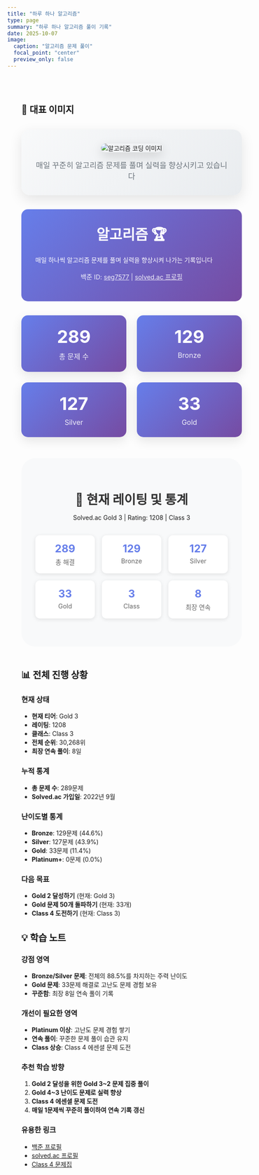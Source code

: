 ```yaml
---
title: "하루 하나 알고리즘"
type: page
summary: "하루 하나 알고리즘 풀이 기록"
date: 2025-10-07
image:
  caption: "알고리즘 문제 풀이"
  focal_point: "center"
  preview_only: false
---
```


<!-- 
  Styles:
  - Common card styles imported from assets/scss/custom-cards.scss
  - Page-specific styles defined below
-->

<style>
.algorithm-container {
  width: 100%;
  max-width: 100vw;
  margin: 0;
  padding: 2rem;
}

/* 대표 이미지 영역 스타일 */
.featured-image-section {
  text-align: center;
  margin: 2rem 0;
  padding: 2rem;
  background: linear-gradient(135deg, #f8f9fa 0%, #e9ecef 100%);
  border-radius: 20px;
  box-shadow: 0 10px 30px rgba(0,0,0,0.1);
}

.featured-image-section img {
  max-width: 100%;
  height: auto;
  max-height: 400px;
  border-radius: 15px;
  box-shadow: 0 8px 25px rgba(0,0,0,0.15);
  transition: transform 0.3s ease;
}

.featured-image-section img:hover {
  transform: scale(1.02);
}

.featured-image-caption {
  margin-top: 1rem;
  font-size: 1.1rem;
  color: #6c757d;
  font-weight: 500;
}

/* 다크모드 스타일 */
.dark .featured-image-section {
  background: linear-gradient(135deg, #2a2a3a 0%, #3a3a4a 100%);
}

.dark .featured-image-caption {
  color: #adb5bd;
}

.stats-grid {
  display: grid;
  grid-template-columns: repeat(auto-fit, minmax(200px, 1fr));
  gap: 1.5rem;
  margin: 2rem 0;
}

.stat-card {
  background: linear-gradient(135deg, #667eea 0%, #764ba2 100%);
  border-radius: 15px;
  padding: 1.5rem;
  text-align: center;
  color: white;
  box-shadow: 0 8px 25px rgba(0,0,0,0.1);
  transition: transform 0.3s ease;
}

.stat-card:hover {
  transform: translateY(-5px);
}

.stat-number {
  font-size: 2.5rem;
  font-weight: bold;
  margin-bottom: 0.5rem;
}

.stat-label {
  font-size: 1rem;
  opacity: 0.9;
}

.problem-grid {
  display: grid;
  grid-template-columns: repeat(auto-fit, minmax(300px, 1fr));
  gap: 1.5rem;
  margin: 2rem 0;
}

.problem-card {
  background: white;
  border-radius: 15px;
  padding: 1.5rem;
  box-shadow: 0 5px 20px rgba(0,0,0,0.1);
  border-left: 5px solid #667eea;
  transition: transform 0.3s ease, box-shadow 0.3s ease;
}

.problem-card:hover {
  transform: translateY(-3px);
  box-shadow: 0 10px 30px rgba(0,0,0,0.15);
}

.problem-title {
  font-size: 1.2rem;
  font-weight: bold;
  color: #333;
  margin-bottom: 0.5rem;
}

.problem-platform {
  display: inline-block;
  background: #667eea;
  color: white;
  padding: 0.3rem 0.8rem;
  border-radius: 20px;
  font-size: 0.8rem;
  margin-bottom: 1rem;
}

.problem-difficulty {
  display: inline-block;
  padding: 0.2rem 0.6rem;
  border-radius: 15px;
  font-size: 0.8rem;
  font-weight: 500;
  margin-right: 0.5rem;
}

.difficulty-easy {
  background: #d4edda;
  color: #155724;
}

.difficulty-medium {
  background: #fff3cd;
  color: #856404;
}

.difficulty-hard {
  background: #f8d7da;
  color: #721c24;
}

.problem-description {
  color: #666;
  margin: 1rem 0;
  line-height: 1.6;
}

.problem-tags {
  display: flex;
  flex-wrap: wrap;
  gap: 0.5rem;
  margin-top: 1rem;
}

.tag {
  background: #f8f9fa;
  color: #495057;
  padding: 0.2rem 0.6rem;
  border-radius: 12px;
  font-size: 0.7rem;
  border: 1px solid #dee2e6;
}

.solution-link {
  display: inline-block;
  background: #28a745;
  color: white;
  padding: 0.5rem 1rem;
  border-radius: 8px;
  text-decoration: none;
  font-weight: 500;
  margin-top: 1rem;
  transition: background 0.3s ease;
}

.solution-link:hover {
  background: #218838;
  color: white;
  text-decoration: none;
}

.month-section {
  margin: 3rem 0;
  padding: 2rem;
  background: #f8f9fa;
  border-radius: 2rem;
}

.month-header {
  text-align: center;
  margin-bottom: 2rem;
}

.month-title {
  font-size: 1.8rem;
  color: #333;
  margin-bottom: 0.5rem;
}

.month-stats {
  display: grid;
  grid-template-columns: repeat(auto-fit, minmax(120px, 1fr));
  gap: 1rem;
  margin: 2rem 0;
}

.month-stat {
  text-align: center;
  padding: 1rem;
  background: white;
  border-radius: 10px;
  box-shadow: 0 2px 10px rgba(0,0,0,0.1);
}

.month-stat-number {
  font-size: 1.5rem;
  font-weight: bold;
  color: #667eea;
}

.month-stat-label {
  font-size: 0.9rem;
  color: #666;
  margin-top: 0.3rem;
}

.timeline-header {
  text-align: center;
  margin: 2rem 0;
  padding: 2rem;
  background: linear-gradient(135deg, #667eea 0%, #764ba2 100%);
  border-radius: 15px;
  color: white;
}

.timeline-header h2 {
  margin: 0;
  font-size: 2rem;
}
</style>

<div class="algorithm-container">

## 📸 대표 이미지

<div class="featured-image-section">
  <img src="https://images.unsplash.com/photo-1555949963-aa79dcee981c?ixlib=rb-4.0.3&ixid=M3wxMjA3fDB8MHxwaG90by1wYWdlfHx8fGVufDB8fHx8fA%3D%3D&auto=format&fit=crop&w=1000&q=80" alt="알고리즘 코딩 이미지">
  <div class="featured-image-caption">매일 꾸준히 알고리즘 문제를 풀며 실력을 향상시키고 있습니다</div>
</div>

<div class="timeline-header">
  <h2>알고리즘 🏆</h2>
  <p style="text-align: justify; line-height: 1.8;">매일 하나씩 알고리즘 문제를 풀며 실력을 향상시켜 나가는 기록입니다</p>
  <p style="font-size: 0.9rem; opacity: 0.9;">백준 ID: <a href="https://www.acmicpc.net/user/seg7577" style="color: white; text-decoration: underline;">seg7577</a> | <a href="https://solved.ac/profile/seg7577" style="color: white; text-decoration: underline;">solved.ac 프로필</a></p>
</div>

<div class="stats-grid">
  <div class="stat-card">
    <div class="stat-number">289</div>
    <div class="stat-label">총 문제 수</div>
  </div>
  <div class="stat-card">
    <div class="stat-number">129</div>
    <div class="stat-label">Bronze</div>
  </div>
  <div class="stat-card">
    <div class="stat-number">127</div>
    <div class="stat-label">Silver</div>
  </div>
  <div class="stat-card">
    <div class="stat-number">33</div>
    <div class="stat-label">Gold</div>
  </div>
</div>

<div class="month-section">
  <div class="month-header">
    <h3 class="month-title">📅 현재 레이팅 및 통계</h3>
    <p>Solved.ac Gold 3 | Rating: 1208 | Class 3</p>
  </div>

  <div class="month-stats">
    <div class="month-stat">
      <div class="month-stat-number">289</div>
      <div class="month-stat-label">총 해결</div>
    </div>
    <div class="month-stat">
      <div class="month-stat-number">129</div>
      <div class="month-stat-label">Bronze</div>
    </div>
    <div class="month-stat">
      <div class="month-stat-number">127</div>
      <div class="month-stat-label">Silver</div>
    </div>
    <div class="month-stat">
      <div class="month-stat-number">33</div>
      <div class="month-stat-label">Gold</div>
    </div>
    <div class="month-stat">
      <div class="month-stat-number">3</div>
      <div class="month-stat-label">Class</div>
    </div>
    <div class="month-stat">
      <div class="month-stat-number">8</div>
      <div class="month-stat-label">최장 연속</div>
    </div>
  </div>
</div>

## 📊 전체 진행 상황

### 현재 상태
- **현재 티어**: Gold 3 
- **레이팅**: 1208
- **클래스**: Class 3
- **전체 순위**: 30,268위
- **최장 연속 풀이**: 8일

### 누적 통계
- **총 문제 수**: 289문제
- **Solved.ac 가입일**: 2022년 9월

### 난이도별 통계
- **Bronze**: 129문제 (44.6%)
- **Silver**: 127문제 (43.9%)
- **Gold**: 33문제 (11.4%)
- **Platinum+**: 0문제 (0.0%)

### 다음 목표
- **Gold 2 달성하기** (현재: Gold 3)
- **Gold 문제 50개 돌파하기** (현재: 33개)
- **Class 4 도전하기** (현재: Class 3)

## 💡 학습 노트

### 강점 영역
- **Bronze/Silver 문제**: 전체의 88.5%를 차지하는 주력 난이도
- **Gold 문제**: 33문제 해결로 고난도 문제 경험 보유
- **꾸준함**: 최장 8일 연속 풀이 기록

### 개선이 필요한 영역
- **Platinum 이상**: 고난도 문제 경험 쌓기
- **연속 풀이**: 꾸준한 문제 풀이 습관 유지
- **Class 상승**: Class 4 에센셜 문제 도전

### 추천 학습 방향
1. **Gold 2 달성을 위한 Gold 3~2 문제 집중 풀이**
2. **Gold 4~3 난이도 문제로 실력 향상**
3. **Class 4 에센셜 문제 도전**
4. **매일 1문제씩 꾸준히 풀이하여 연속 기록 갱신**

### 유용한 링크
- [백준 프로필](https://www.acmicpc.net/user/seg7577)
- [solved.ac 프로필](https://solved.ac/profile/seg7577)
- [Class 4 문제집](https://solved.ac/class/4)

</div>
